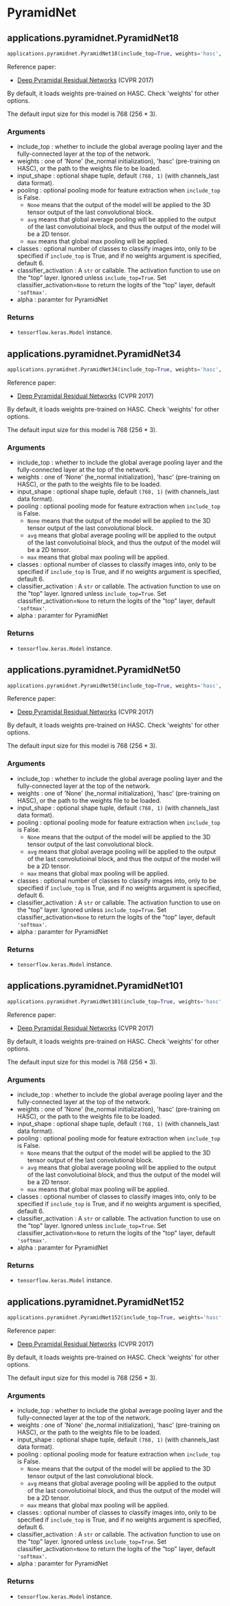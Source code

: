 # PyramidNet

## applications.pyramidnet.PyramidNet18
```python
applications.pyramidnet.PyramidNet18(include_top=True, weights='hasc', input_shape=None, pooling=None, classes=6, classifier_activation='softmax',alpha=48)
```

Reference paper:
- [Deep Pyramidal Residual Networks](https://arxiv.org/abs/1610.02915) (CVPR 2017)

By default, it loads weights pre-trained on HASC. Check 'weights' for other options.

The default input size for this model is 768 (256 * 3).

### Arguments
- include_top : whether to include the global average pooling layer and the fully-connected layer at the top of the network.
- weights : one of 'None' (he_normal initialization), 'hasc' (pre-training on HASC), or the path to the weights file to be loaded.
- input_shape : optional shape tuple, default `(768, 1)` (with channels_last data format).
- pooling : optional pooling mode for feature extraction when `include_top` is False.
    - `None` means that the output of the model will be applied to the 3D tensor output of the last convolutional block.
    - `avg` means that global average pooling will be applied to the output of the last convolutioinal block, and thus the output of the model will be a 2D tensor.
    - `max` means that global max pooling will be applied.
- classes : optional number of classes to classify images into, only to be specified if `include_top` is True, and if no weights argument is specified, default 6.
- classifier_activation : A `str` or callable. The activation function to use on the "top" layer. Ignored unless `include_top=True`. Set classifier_activation=`None` to return the logits of the "top" layer, default `'softmax'`.
- alpha : paramter for PyramidNet

### Returns
- `tensorflow.keras.Model` instance.


## applications.pyramidnet.PyramidNet34
```python
applications.pyramidnet.PyramidNet34(include_top=True, weights='hasc', input_shape=None, pooling=None, classes=6, classifier_activation='softmax',alpha=48)
```

Reference paper:
- [Deep Pyramidal Residual Networks](https://arxiv.org/abs/1610.02915) (CVPR 2017)

By default, it loads weights pre-trained on HASC. Check 'weights' for other options.

The default input size for this model is 768 (256 * 3).

### Arguments
- include_top : whether to include the global average pooling layer and the fully-connected layer at the top of the network.
- weights : one of 'None' (he_normal initialization), 'hasc' (pre-training on HASC), or the path to the weights file to be loaded.
- input_shape : optional shape tuple, default `(768, 1)` (with channels_last data format).
- pooling : optional pooling mode for feature extraction when `include_top` is False.
    - `None` means that the output of the model will be applied to the 3D tensor output of the last convolutional block.
    - `avg` means that global average pooling will be applied to the output of the last convolutioinal block, and thus the output of the model will be a 2D tensor.
    - `max` means that global max pooling will be applied.
- classes : optional number of classes to classify images into, only to be specified if `include_top` is True, and if no weights argument is specified, default 6.
- classifier_activation : A `str` or callable. The activation function to use on the "top" layer. Ignored unless `include_top=True`. Set classifier_activation=`None` to return the logits of the "top" layer, default `'softmax'`.
- alpha : paramter for PyramidNet

### Returns
- `tensorflow.keras.Model` instance.


## applications.pyramidnet.PyramidNet50
```python
applications.pyramidnet.PyramidNet50(include_top=True, weights='hasc', input_shape=None, pooling=None, classes=6, classifier_activation='softmax',alpha=48)
```

Reference paper:
- [Deep Pyramidal Residual Networks](https://arxiv.org/abs/1610.02915) (CVPR 2017)

By default, it loads weights pre-trained on HASC. Check 'weights' for other options.

The default input size for this model is 768 (256 * 3).

### Arguments
- include_top : whether to include the global average pooling layer and the fully-connected layer at the top of the network.
- weights : one of 'None' (he_normal initialization), 'hasc' (pre-training on HASC), or the path to the weights file to be loaded.
- input_shape : optional shape tuple, default `(768, 1)` (with channels_last data format).
- pooling : optional pooling mode for feature extraction when `include_top` is False.
    - `None` means that the output of the model will be applied to the 3D tensor output of the last convolutional block.
    - `avg` means that global average pooling will be applied to the output of the last convolutioinal block, and thus the output of the model will be a 2D tensor.
    - `max` means that global max pooling will be applied.
- classes : optional number of classes to classify images into, only to be specified if `include_top` is True, and if no weights argument is specified, default 6.
- classifier_activation : A `str` or callable. The activation function to use on the "top" layer. Ignored unless `include_top=True`. Set classifier_activation=`None` to return the logits of the "top" layer, default `'softmax'`.
- alpha : paramter for PyramidNet

### Returns
- `tensorflow.keras.Model` instance.


## applications.pyramidnet.PyramidNet101
```python
applications.pyramidnet.PyramidNet101(include_top=True, weights='hasc', input_shape=None, pooling=None, classes=6, classifier_activation='softmax',alpha=48)
```

Reference paper:
- [Deep Pyramidal Residual Networks](https://arxiv.org/abs/1610.02915) (CVPR 2017)

By default, it loads weights pre-trained on HASC. Check 'weights' for other options.

The default input size for this model is 768 (256 * 3).

### Arguments
- include_top : whether to include the global average pooling layer and the fully-connected layer at the top of the network.
- weights : one of 'None' (he_normal initialization), 'hasc' (pre-training on HASC), or the path to the weights file to be loaded.
- input_shape : optional shape tuple, default `(768, 1)` (with channels_last data format).
- pooling : optional pooling mode for feature extraction when `include_top` is False.
    - `None` means that the output of the model will be applied to the 3D tensor output of the last convolutional block.
    - `avg` means that global average pooling will be applied to the output of the last convolutioinal block, and thus the output of the model will be a 2D tensor.
    - `max` means that global max pooling will be applied.
- classes : optional number of classes to classify images into, only to be specified if `include_top` is True, and if no weights argument is specified, default 6.
- classifier_activation : A `str` or callable. The activation function to use on the "top" layer. Ignored unless `include_top=True`. Set classifier_activation=`None` to return the logits of the "top" layer, default `'softmax'`.
- alpha : paramter for PyramidNet

### Returns
- `tensorflow.keras.Model` instance.


## applications.pyramidnet.PyramidNet152
```python
applications.pyramidnet.PyramidNet152(include_top=True, weights='hasc', input_shape=None, pooling=None, classes=6, classifier_activation='softmax',alpha=48)
```

Reference paper:
- [Deep Pyramidal Residual Networks](https://arxiv.org/abs/1610.02915) (CVPR 2017)

By default, it loads weights pre-trained on HASC. Check 'weights' for other options.

The default input size for this model is 768 (256 * 3).

### Arguments
- include_top : whether to include the global average pooling layer and the fully-connected layer at the top of the network.
- weights : one of 'None' (he_normal initialization), 'hasc' (pre-training on HASC), or the path to the weights file to be loaded.
- input_shape : optional shape tuple, default `(768, 1)` (with channels_last data format).
- pooling : optional pooling mode for feature extraction when `include_top` is False.
    - `None` means that the output of the model will be applied to the 3D tensor output of the last convolutional block.
    - `avg` means that global average pooling will be applied to the output of the last convolutioinal block, and thus the output of the model will be a 2D tensor.
    - `max` means that global max pooling will be applied.
- classes : optional number of classes to classify images into, only to be specified if `include_top` is True, and if no weights argument is specified, default 6.
- classifier_activation : A `str` or callable. The activation function to use on the "top" layer. Ignored unless `include_top=True`. Set classifier_activation=`None` to return the logits of the "top" layer, default `'softmax'`.
- alpha : paramter for PyramidNet

### Returns
- `tensorflow.keras.Model` instance.